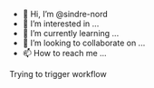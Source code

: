 - 👋 Hi, I’m @sindre-nord
- 👀 I’m interested in ...
- 🌱 I’m currently learning ...
- 💞️ I’m looking to collaborate on ...
- 📫 How to reach me ...

<!---
sindre-nord/sindre-nord is a ✨ special ✨ repository because its `README.md` (this file) appears on your GitHub profile.
You can click the Preview link to take a look at your changes.
--->

Trying to trigger workflow
